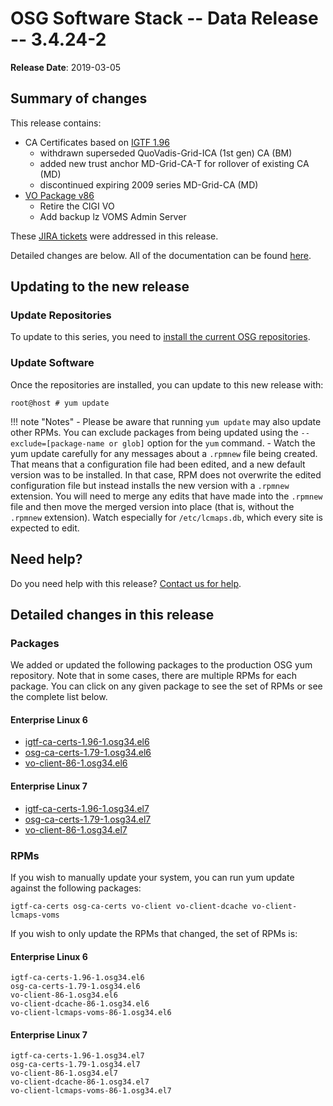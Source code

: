 OSG Software Stack -- Data Release -- 3.4.24-2
==============================================

**Release Date**: 2019-03-05

Summary of changes
------------------

This release contains:

-   CA Certificates based on [IGTF 1.96](http://dist.eugridpma.info/distribution/igtf/current/CHANGES)
    -   withdrawn superseded QuoVadis-Grid-ICA (1st gen) CA (BM)
    -   added new trust anchor MD-Grid-CA-T for rollover of existing CA (MD)
    -   discontinued expiring 2009 series MD-Grid-CA (MD)
-   [VO Package v86](https://github.com/opensciencegrid/osg-vo-config/releases/tag/release-86)
    -   Retire the CIGI VO
    -   Add backup lz VOMS Admin Server

These [JIRA tickets](https://jira.opensciencegrid.org/issues/?jql=project%20%3D%20SOFTWARE%20AND%20fixVersion%20%3D%203.4.24-2%20ORDER%20BY%20priority%20DESC%2C%20key%20DESC) were addressed in this release.

Detailed changes are below. All of the documentation can be found [here](/index.md).

Updating to the new release
---------------------------

### Update Repositories

To update to this series, you need to [install the current OSG repositories](/common/yum#install-osg-repositories).

### Update Software

Once the repositories are installed, you can update to this new release with:

``` console
root@host # yum update
```

!!! note "Notes"
    -   Please be aware that running `yum update` may also update other RPMs. You can exclude packages from being updated using the `--exclude=[package-name or glob]` option for the `yum` command.
    -   Watch the yum update carefully for any messages about a `.rpmnew` file being created. That means that a configuration file had been edited, and a new default version was to be installed. In that case, RPM does not overwrite the edited configuration file but instead installs the new version with a `.rpmnew` extension. You will need to merge any edits that have made into the `.rpmnew` file and then move the merged version into place (that is, without the `.rpmnew` extension). Watch especially for `/etc/lcmaps.db`, which every site is expected to edit.

Need help?
----------

Do you need help with this release? [Contact us for help](/common/help).

Detailed changes in this release
--------------------------------

### Packages

We added or updated the following packages to the production OSG yum repository. Note that in some cases, there are multiple RPMs for each package. You can click on any given package to see the set of RPMs or see the complete list below.

#### Enterprise Linux 6

-   [igtf-ca-certs-1.96-1.osg34.el6](https://koji.chtc.wisc.edu/koji/search?match=glob&type=build&terms=igtf-ca-certs-1.96-1.osg34.el6)
-   [osg-ca-certs-1.79-1.osg34.el6](https://koji.chtc.wisc.edu/koji/search?match=glob&type=build&terms=osg-ca-certs-1.79-1.osg34.el6)
-   [vo-client-86-1.osg34.el6](https://koji.chtc.wisc.edu/koji/search?match=glob&type=build&terms=vo-client-86-1.osg34.el6)

#### Enterprise Linux 7

-   [igtf-ca-certs-1.96-1.osg34.el7](https://koji.chtc.wisc.edu/koji/search?match=glob&type=build&terms=igtf-ca-certs-1.96-1.osg34.el7)
-   [osg-ca-certs-1.79-1.osg34.el7](https://koji.chtc.wisc.edu/koji/search?match=glob&type=build&terms=osg-ca-certs-1.79-1.osg34.el7)
-   [vo-client-86-1.osg34.el7](https://koji.chtc.wisc.edu/koji/search?match=glob&type=build&terms=vo-client-86-1.osg34.el7)

### RPMs

If you wish to manually update your system, you can run yum update against the following packages:

    igtf-ca-certs osg-ca-certs vo-client vo-client-dcache vo-client-lcmaps-voms

If you wish to only update the RPMs that changed, the set of RPMs is:

#### Enterprise Linux 6

``` file
igtf-ca-certs-1.96-1.osg34.el6
osg-ca-certs-1.79-1.osg34.el6
vo-client-86-1.osg34.el6
vo-client-dcache-86-1.osg34.el6
vo-client-lcmaps-voms-86-1.osg34.el6
```

#### Enterprise Linux 7

``` file
igtf-ca-certs-1.96-1.osg34.el7
osg-ca-certs-1.79-1.osg34.el7
vo-client-86-1.osg34.el7
vo-client-dcache-86-1.osg34.el7
vo-client-lcmaps-voms-86-1.osg34.el7
```
